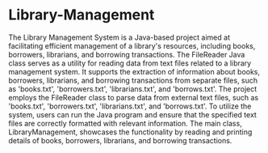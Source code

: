 # Library-Management
The Library Management System is a Java-based project aimed at facilitating efficient management of a library's resources, including books, borrowers, librarians, and borrowing transactions.
The FileReader Java class serves as a utility for reading data from text files related to a library management system. It supports the extraction of information about books, borrowers, librarians, and borrowing transactions from separate files, such as 'books.txt', 'borrowers.txt', 'librarians.txt', and 'borrows.txt'.
The project employs the FileReader class to parse data from external text files, such as 'books.txt', 'borrowers.txt', 'librarians.txt', and 'borrows.txt'. To utilize the system, users can run the Java program and ensure that the specified text files are correctly formatted with relevant information. The main class, LibraryManagement, showcases the functionality by reading and printing details of books, borrowers, librarians, and borrowing transactions. 







